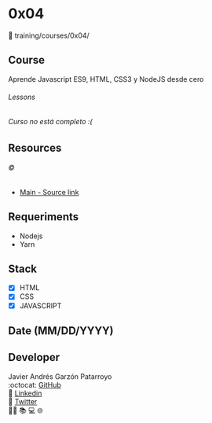 # 0x04
:open_file_folder: training/courses/0x04/

## Course
Aprende Javascript ES9, HTML, CSS3 y NodeJS desde cero

###### Lessons


###### Curso no está completo :(

## Resources
###### :copyright:
* [Main - Source link](https://www.udemy.com/share/102XRQAEEcdF5VRno=/)

## Requeriments
* Nodejs
* Yarn

## Stack
* [x] HTML
* [x] CSS
* [x] JAVASCRIPT

## Date (MM/DD/YYYY)


## Developer
Javier Andrés Garzón Patarroyo  
:octocat: [GitHub](https://github.com/javierandresgp/)  
:link: [Linkedin](https://www.linkedin.com/in/javierandresgp/)  
:link: [Twitter](https://twitter.com/javierandresgp0)  
:man_technologist: :books: :computer: :globe_with_meridians: